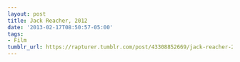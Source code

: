 ```yaml
---
layout: post
title: Jack Reacher, 2012
date: '2013-02-17T08:50:57-05:00'
tags:
- Film
tumblr_url: https://rapturer.tumblr.com/post/43308852669/jack-reacher-2012
---
```

